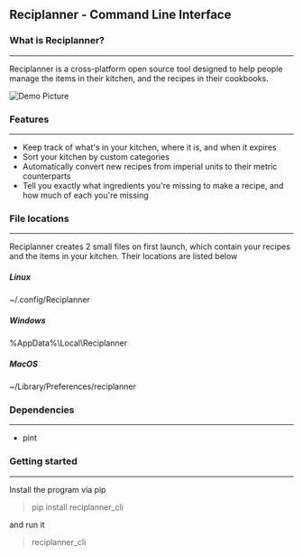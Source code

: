 ## **Reciplanner - Command Line Interface**


### What is Reciplanner?
---
Reciplanner is a cross-platform open source tool designed to help people manage the items in their kitchen, and the recipes in their cookbooks.

![Demo Picture](https://i.imgur.com/ECPaNxP.png)

### Features
---
* Keep track of what's in your kitchen, where it is, and when it expires
* Sort your kitchen by custom categories
* Automatically convert new recipes from imperial units to their metric counterparts
* Tell you exactly what ingredients you're missing to make a recipe, and how much of each you're missing

### File locations
---
Reciplanner creates 2 small files on first launch, which contain your recipes and the items in your kitchen. Their locations are listed below

##### Linux
~/.config/Reciplanner
##### Windows
%AppData%\\Local\\Reciplanner
##### MacOS
~/Library/Preferences/reciplanner

### Dependencies
---
* pint

### Getting started
---
Install the program via pip

> pip install reciplanner_cli

and run it

> reciplanner_cli
